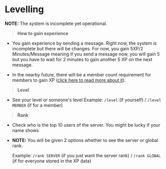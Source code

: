 # Levelling

**NOTE:** The system is incomplete yet operational.

>**How to gain experience**

* You gain experience by sending a message. Right now, the system is incomplete but there will be changes. For now, you gain 5XP/2 Minutes/Message meaning if you send a message now, you will gain 5 but you have to wait for 2 minutes to gain another 5 XP on the next message.

* In the nearby future, there will be a member count requirement for members to gain XP ([click here to read more about it](https://github.com/ZaneRE544/ZaneRE544/blob/main/2022%20plans.md)).

>**Level**

* See your level or someone's level
    Example: `/level` (if yourself) / `/level MEMBER` (if for a member)

>**Rank**

* Check who is the top 10 users of the server. You might be lucky if your name shows
* **NOTE:** You will be given 2 options whether to see the server or global rank.

    Example: `/rank SERVER` (if you just want the server rank) / `/rank GLOBAL` (if for everyone stored in the XP data)
